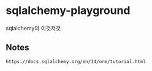# sqlalchemy-playground
sqlalchemy의 이것저것


## Notes
```https://docs.sqlalchemy.org/en/14/orm/tutorial.html```